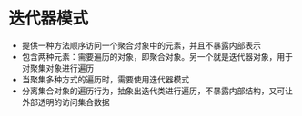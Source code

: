 # 迭代器模式

- 提供一种方法顺序访问一个聚合对象中的元素，并且不暴露内部表示
- 包含两种元素：需要遍历的对象，即聚合对象。另一个就是迭代器对象，用于对聚集对象进行遍历
- 当聚集多种方式的遍历时，需要使用迭代器模式
- 分离集合对象的遍历行为，抽象出迭代类进行遍历，不暴露内部结构，又可让外部透明的访问集合数据
